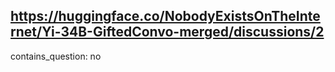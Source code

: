 ## https://huggingface.co/NobodyExistsOnTheInternet/Yi-34B-GiftedConvo-merged/discussions/2

contains_question: no